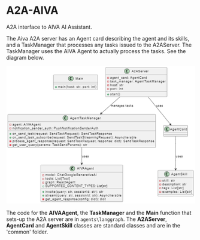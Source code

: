 # A2A-AIVA

A2A interface to AIVA AI Assistant.

The Aiva A2A server has an Agent card describing the agent and its skills, and a TaskManager that processes any tasks issued to the A2AServer. The TaskManager uses the AIVA Agent to actually process the tasks. See the diagram below.


![AIVA-Class-Diagram](AIVA-Class-Diagram.png)

The code for the **AIVAAgent**, the **TaskManager** and the **Main** function that sets-up the A2A server are in `agents\langgraph`. The **A2AServer**, **AgentCard** and **AgentSkill** classes are standard classes and are in the 'common' folder.